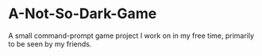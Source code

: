 # A-Not-So-Dark-Game
A small command-prompt game project I work on in my free time, primarily to be seen by my friends.
